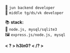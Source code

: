 
🌠 `jun backend developer`  
🥇 `middle tg/ds/vk developer`  
  
📚 **stack:**  
🤖 `node.js, mysql/sqlite3`  
🖼️ `express.js/node.js, mysql`  
  
**< ? > h3lл0? < /? >**